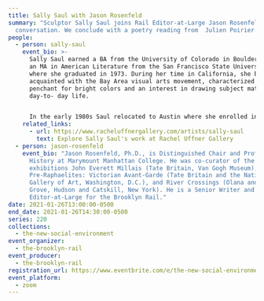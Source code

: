 ```yaml
---
title: Sally Saul with Jason Rosenfeld
summary: "Sculptor Sally Saul joins Rail Editor-at-Large Jason Rosenfeld for a
  conversation. We conclude with a poetry reading from  Julien Poirier. "
people:
  - person: sally-saul
    event_bio: >-
      Sally Saul earned a BA from the University of Colorado in Boulder, CO and
      an MA in American Literature from the San Francisco State University,
      where she graduated in 1973. During her time in California, she became
      acquainted with the Bay Area visual arts movement, characterized by a
      penchant for bright colors and an interest in drawing subject matter from
      day-to- day life. 


      In the early 1980s Saul relocated to Austin where she enrolled in ceramics courses at the University of Texas, and began to formalize her process. Informed by memory, her sculptures came to explore complexities of the human condition. In recent years Saul has achieved significant milestones in her career. Her first survey exhibition Blue Hills, Yellow Tree, opened in May 2019 at Pioneer Works in Brooklyn, NY. The exhibition brought together works from over three decades, representing her years spent in San Francisco, Austin, TX, and beyond. Saul presented a solo show at Almine Rech, Paris in January 2020. She has also participated in exhibitions at venues including Jeffrey Deitch, New York, NY; the Art Museum of West Virginia, Morgantown, WV; the Aldrich Contemporary Art Museum, Ridgefield, CT; White Columns, New York, NY; and Lumber Room, Portland, OR; among many others. In 2018, the artist, with Peter Saul, co-curated the exhibition Out of Control at Venus Over Manhattan, New York, NY. Saul lives and works in Germantown, New York. 
    related_links:
      - url: https://www.racheluffnergallery.com/artists/sally-saul
        text: Explore Sally Saul's work at Rachel Uffner Gallery
  - person: jason-rosenfeld
    event_bio: "Jason Rosenfeld, Ph.D., is Distinguished Chair and Professor of Art
      History at Marymount Manhattan College. He was co-curator of the
      exhibitions John Everett Millais (Tate Britain, Van Gogh Museum),
      Pre-Raphaelites: Victorian Avant-Garde (Tate Britain and the National
      Gallery of Art, Washington, D.C.), and River Crossings (Olana and Cedar
      Grove, Hudson and Catskill, New York). He is a Senior Writer and
      Editor-at-Large for the Brooklyn Rail."
date: 2021-01-26T13:00:00-0500
end_date: 2021-01-26T14:30:00-0500
series: 220
collections:
  - the-new-social-environment
event_organizer:
  - the-brooklyn-rail
event_producer:
  - the-brooklyn-rail
registration_url: https://www.eventbrite.com/e/the-new-social-environment-220-sally-saul-with-jason-rosenfeld-tickets-137008511145
event_platform:
  - zoom
---
```

